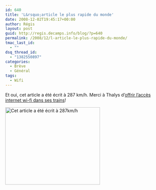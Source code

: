 ```yaml
---
id: 640
title: 'L&rsquo;article le plus rapide du monde'
date: 2008-12-02T19:45:17+00:00
author: Régis
layout: post
guid: http://regis.decamps.info/blog/?p=640
permalink: /2008/12/l-article-le-plus-rapide-du-monde/
tmac_last_id:
  - ""
dsq_thread_id:
  - "1382550897"
categories:
  - Brève
  - Général
tags:
  - Wifi
---
```

Et oui, cet article a été écrit à 287 km/h. Merci à Thalys d&rsquo;[offrir l&rsquo;accès internet wi-fi dans ses trains](http://www.thalys.com/fr/fr/guide-du-voyageur/pendant/internet-a-bord)!
  
[<img src="http://regis.decamps.info/blog/wp-content/uploads/2008/12/thalys-geolocalisation-small-300x245.png" alt="Cet article a été écrit à 287km/h" title="thalys geolocalisation" width="300" height="245" class="size-medium wp-image-642" srcset="http://regis.decamps.info/blog/wp-content/uploads/2008/12/thalys-geolocalisation-small-300x245.png 300w, http://regis.decamps.info/blog/wp-content/uploads/2008/12/thalys-geolocalisation-small.png 542w" sizes="(max-width: 300px) 100vw, 300px" />](http://regis.decamps.info/blog/wp-content/uploads/2008/12/thalys-geolocalisation-small.png)